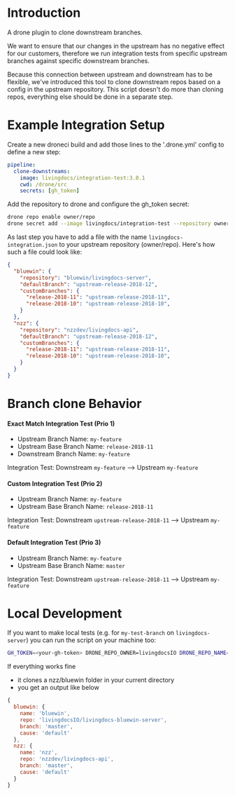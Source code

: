 # Introduction

A drone plugin to clone downstream branches.

We want to ensure that our changes in the upstream has no negative effect for our customers, therefore we run integration tests from specific upstream branches against specific downstream branches.

Because this connection between upstream and downstream has to be flexible, we've introduced this tool to clone downstream repos based on a config in the upstream repository. This script doesn't do more than cloning repos, everything else should be done in a separate step.

# Example Integration Setup

Create a new droneci build and add those lines to the '.drone.yml' config to define a new step:
```yaml
pipeline:
  clone-downstreams:
    image: livingdocs/integration-test:3.0.1
    cwd: /drone/src
    secrets: [gh_token]
```

Add the repository to drone and configure the gh_token secret:
```bash
drone repo enable owner/repo
drone secret add --image livingdocs/integration-test --repository owner/repo --name GH_TOKEN --value GITHUBTOKEN
```

As last step you have to add a file with the name `livingdocs-integration.json` to your upstream repository (owner/repo).
Here's how such a file could look like:
```json
{
  "bluewin": {
    "repository": "bluewin/livingdocs-server",
    "defaultBranch": "upstream-release-2018-12",
    "customBranches": {
      "release-2018-11": "upstream-release-2018-11",
      "release-2018-10": "upstream-release-2018-10",
    }
  },
  "nzz": {
    "repository": "nzzdev/livingdocs-api",
    "defaultBranch": "upstream-release-2018-12",
    "customBranches": {
      "release-2018-11": "upstream-release-2018-11",
      "release-2018-10": "upstream-release-2018-10",
    }
  }
}
```

# Branch clone Behavior

#### Exact Match Integration Test (Prio 1)

* Upstream Branch Name: `my-feature`
* Upstream Base Branch Name: `release-2018-11`
* Downstream Branch Name: `my-feature`

Integration Test: Downstream `my-feature` --> Upstream `my-feature`

#### Custom Integration Test (Prio 2)

* Upstream Branch Name: `my-feature`
* Upstream Base Branch Name: `release-2018-11`

Integration Test: Downstream `upstream-release-2018-11` --> Upstream `my-feature`

#### Default Integration Test (Prio 3)

* Upstream Branch Name: `my-feature`
* Upstream Base Branch Name: `master`

Integration Test: Downstream `upstream-release-2018-11` --> Upstream `my-feature`

# Local Development

If you want to make local tests (e.g. for `my-test-branch` on `livingdocs-server`) you can run the script on your machine too:

```bash
GH_TOKEN=<your-gh-token> DRONE_REPO_OWNER=livingdocsIO DRONE_REPO_NAME=livingdocs-server DRONE_COMMIT_BRANCH=my-test-branch ./bin.js
```

If everything works fine
- it clones a nzz/bluewin folder in your current directory
- you get an output like below

```js
{
  bluewin: {
    name: 'bluewin',
    repo: 'livingdocsIO/livingdocs-bluewin-server',
    branch: 'master',
    cause: 'default'
  },
  nzz: {
    name: 'nzz',
    repo: 'nzzdev/livingdocs-api',
    branch: 'master',
    cause: 'default'
  }
}
```
